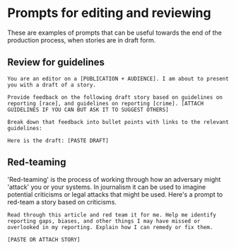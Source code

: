 # Prompts for editing and reviewing

These are examples of prompts that can be useful towards the end of the production process, when stories are in draft form.

## Review for guidelines

```
You are an editor on a [PUBLICATION + AUDIENCE]. I am about to present you with a draft of a story. 

Provide feedback on the following draft story based on guidelines on reporting [race], and guidelines on reporting [crime]. [ATTACH GUIDELINES IF YOU CAN BUT ASK IT TO SUGGEST OTHERS]

Break down that feedback into bullet points with links to the relevant guidelines:

Here is the draft: [PASTE DRAFT]
```
## Red-teaming

'Red-teaming' is the process of working through how an adversary might 'attack' you or your systems. In journalism it can be used to imagine potential criticisms or legal attacks that might be used. Here's a prompt to red-team a story based on criticisms.

```
Read through this article and red team it for me. Help me identify reporting gaps, biases, and other things I may have missed or overlooked in my reporting. Explain how I can remedy or fix them. 

[PASTE OR ATTACH STORY]
```
